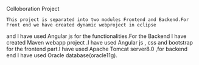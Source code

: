 Colloboration Project
	
	This project is separated into two modules Frontend and Backend.For Front end we have created dynamic webproject in eclipse
and I have used Angular js for the functionalities.For the Backend I have created Maven webapp project .I have used Angular js , css and 
bootstrap for the frontend part.I have used Apache Tomcat server8.0 ,for backend end I have used Oracle database(oracle11g).